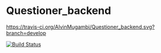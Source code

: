 # Questioner_backend

https://travis-ci.org/AlvinMugambi/Questioner_backend.svg?branch=develop

[![Build Status](https://travis-ci.org/AlvinMugambi/Questioner_backend.svg?branch=develop)](https://travis-ci.org/AlvinMugambi/Questioner_backend)
